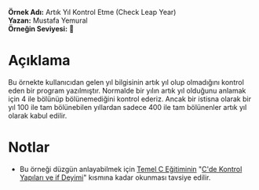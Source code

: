 **Örnek Adı:** Artık Yıl Kontrol Etme (Check Leap Year) <br>
**Yazan:** Mustafa Yemural <br>
**Örneğin Seviyesi:** :large_blue_circle: <br>
# Açıklama #
<p>Bu örnekte kullanıcıdan gelen yıl bilgisinin artık yıl olup olmadığını kontrol eden bir program yazılmıştır. Normalde bir yılın artık yıl olduğunu anlamak için 4 ile bölünüp bölünemediğini kontrol ederiz. Ancak bir istisna olarak bir yıl 100 ile tam bölünebilen yıllardan sadece 400 ile tam bölünenler artık yıl olarak kabul edilir.</p>

# Notlar #
- Bu örneği düzgün anlayabilmek için [Temel C Eğitiminin](https://www.mustafayemural.com/temel-c-egitimi/) "[C'de Kontrol Yapıları ve if Deyimi](https://www.mustafayemural.com/c-my000018/)" kısmına kadar okunması tavsiye edilir.
